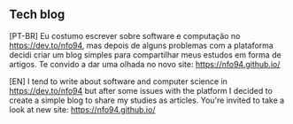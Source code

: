 ## Tech blog

[PT-BR]
Eu costumo escrever sobre software e computação no https://dev.to/nfo94, mas depois de alguns
problemas com a plataforma decidi criar um blog simples para compartilhar meus estudos em forma
de artigos. Te convido a dar uma olhada no novo site: https://nfo94.github.io/

[EN]
I tend to write about software and computer science in https://dev.to/nfo94 but after some issues
with the platform I decided to create a simple blog to share my studies as articles. You're invited
to take a look at new site: https://nfo94.github.io/
